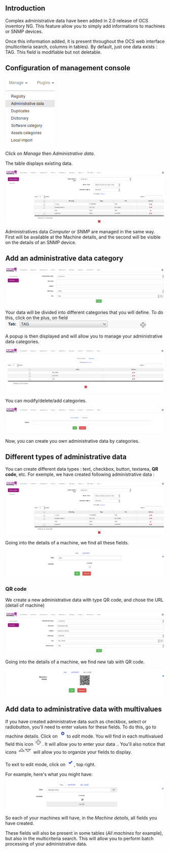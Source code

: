## Introduction

Complex administrative data have been added in 2.0 release of OCS inventory NG. This feature allow
you to simply add informations to machines or SNMP devices.

Once this information added, it is present throughout the OCS web interface (multicriteria search,
columns in tables). By default, just one data exists : TAG. This field is modifiable but not deletable.

## Configuration of management console

![Administrative Data Access](../../img/server/reports/administrative_data_2.png)

Click on _Manage_ then _Administrative data_.

The table displays existing data.

![Existing Data](../../img/server/reports/administrative_data_3.png)

Administratives data _Computer_ or _SNMP_ are managed in the same way. First will be available at the
Machine details, and the second will be visible on the details of an SNMP device.

## Add an administrative data category

![Add Data](../../img/server/reports/administrative_data_4.png)

Your data will be divided into different categories that you will define. To do this, click on the plus,
on field ![Field](../../img/server/reports/administrative_data_5.png)

A popup is then displayed and will allow you to manage your administrative data categories.

![Existing Data Plus](../../img/server/reports/administrative_data_6.png)

You can modify/delete/add categories.

![Add Data Plus](../../img/server/reports/administrative_data_7.png)

Now, you can create you own administrative data by categories.

## Different types of administrative data

You can create different data types : text, checkbox, button, textarea, **QR code**, etc. For exemple,
we have created following administrative data :

![Existing Data](../../img/server/reports/administrative_data_3.png)

Going into the details of a machine, we find all these fields.

![Fields in computer](../../img/server/reports/administrative_data_8.png)

### **QR code**

We create a new administrative data with type QR code, and chose the URL (detail of machine)

![New data](../../img/server/reports/administrative_data_9.png)

Going into the details of a machine, we find new tab with QR code.

![QR_CODE](../../img/server/reports/administrative_data_10.png)

## Add data to administrative data with multivalues

If you have created administrative data such as checkbox, select or radiobutton, you'll need to enter
values for these fields. To do this, go to machine details. Click on
![Pencil](../../img/server/reports/administrative_data_14.png) to _edit_ mode. You will find in each multivalued field
this icon ![Plus](../../img/server/reports/administrative_data_11.png). It will allow you to enter your data ..
You'll also notice that icons ![Arrows](../../img/server/reports/administrative_data_12.png)
will allow you to organize your fields to display.

To exit to edit mode, click on ![Validate](../../img/server/reports/administrative_data_13.png), top right.

For example, here's what you might have:

![Client](../../img/server/reports/administrative_data_15.png)

So each of your machines will have, in the _Machine details_, all fields you have created.

These fields will also be present in some tables (_All machines_ for example), but also in the
multicriteria search. This will allow you to perform batch processing of your administrative data.
